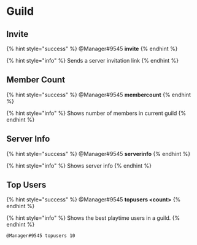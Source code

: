 # Guild

## Invite

{% hint style="success" %}
@Manager\#9545 **invite**
{% endhint %}

{% hint style="info" %}
Sends a server invitation link
{% endhint %}

## Member Count

{% hint style="success" %}
@Manager\#9545 **membercount**
{% endhint %}

{% hint style="info" %}
Shows number of members in current guild
{% endhint %}

## Server Info

{% hint style="success" %}
@Manager\#9545 **serverinfo**
{% endhint %}

{% hint style="info" %}
Shows server info
{% endhint %}

## Top Users

{% hint style="success" %}
@Manager\#9545 **topusers &lt;count&gt;**
{% endhint %}

{% hint style="info" %}
Shows the best playtime users in a guild.
{% endhint %}

```text
@Manager#9545 topusers 10
```

